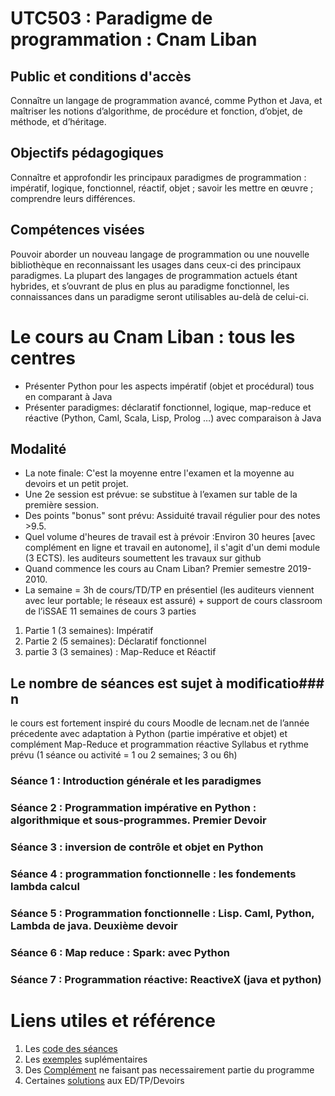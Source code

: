 # UTC503 : Paradigme de programmation : Cnam Liban

## Public et conditions d'accès
Connaître un langage de programmation avancé, comme Python et Java, et maîtriser les notions d’algorithme, de procédure et fonction, d’objet, de méthode, et d’héritage.
## Objectifs pédagogiques
Connaître et approfondir les principaux paradigmes de programmation : impératif, logique, fonctionnel, réactif, objet ; savoir les mettre en œuvre ; comprendre leurs différences.
## Compétences visées
Pouvoir aborder un nouveau langage de programmation ou une nouvelle bibliothèque en reconnaissant les usages dans ceux-ci des principaux paradigmes. La plupart des langages de programmation actuels étant hybrides, et s’ouvrant de plus en plus au paradigme fonctionnel, les connaissances dans un paradigme seront utilisables au-delà de celui-ci.

# Le cours au Cnam Liban : tous les centres

* Présenter Python pour les aspects impératif (objet et procédural) tous en comparant à Java
* Présenter paradigmes: déclaratif fonctionnel, logique, map-reduce et réactive (Python, Caml, Scala, Lisp, Prolog …) avec comparaison à Java

## Modalité 

* La note finale: C'est la moyenne entre l'examen et la moyenne au devoirs et un petit projet.
* Une 2e session est  prévue: se substitue à l’examen sur table de la première session.  
* Des points  "bonus" sont prévu:  Assiduité travail régulier pour des notes >9.5.
* Quel volume d'heures de travail est à prévoir :Environ 30 heures [avec complément en ligne et travail en autonome], il s'agit d'un demi module (3 ECTS). les auditeurs soumettent les travaux sur github 
* Quand commence les cours au Cnam Liban? Premier semestre 2019-2010.
* La semaine = 3h de cours/TD/TP en présentiel (les auditeurs viennent avec leur portable; le réseaux est assuré) + support de cours classroom de l’iSSAE
11 semaines de cours 3 parties

1. Partie 1 (3 semaines): Impératif
2. Partie 2 (5 semaines):  Déclaratif fonctionnel 
3. partie 3 (3 semaines) : Map-Reduce et Réactif

## Le nombre de séances est sujet à modificatio### n

le cours est fortement inspiré du cours Moodle de lecnam.net de l’année précedente avec adaptation à Python (partie impérative et objet) et complément Map-Reduce et programmation réactive
Syllabus et rythme prévu (1 séance ou activité = 1 ou 2 semaines; 3 ou 6h)
### Séance 1 : Introduction générale et les paradigmes
### Séance 2 : Programmation impérative en Python : algorithmique et sous-programmes. Premier Devoir
### Séance 3 : inversion de contrôle et objet en Python
### Séance 4 : programmation fonctionnelle : les fondements lambda calcul
### Séance 5 : Programmation fonctionnelle : Lisp. Caml, Python, Lambda de java. Deuxième devoir
### Séance 6 : Map reduce : Spark: avec Python 
### Séance 7 : Programmation réactive: ReactiveX (java et python)


# Liens utiles et référence

1. Les [code des séances](Seances/)
2. Les [exemples](Exemples/) suplémentaires
3. Des [Complément](Complements/) ne faisant pas necessairement partie du programme
4. Certaines [solutions](Solutions/) aux ED/TP/Devoirs